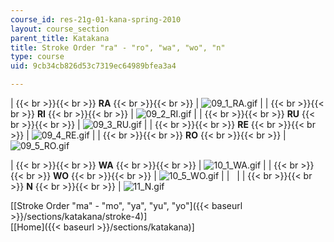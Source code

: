 ```yaml
---
course_id: res-21g-01-kana-spring-2010
layout: course_section
parent_title: Katakana
title: Stroke Order "ra" - "ro", "wa", "wo", "n"
type: course
uid: 9cb34cb826d53c7319ec64989bfea3a4

---
```


|  {{< br >}}{{< br >}} **RA** {{< br >}}{{< br >}}  | ![09_1_RA.gif](/coursemedia/res-21g-01-kana-spring-2010/6e5694673936ec5a94cf5b706601196f_09_1_RA.gif) |
|  {{< br >}}{{< br >}} **RI** {{< br >}}{{< br >}}  | ![09_2_RI.gif](/coursemedia/res-21g-01-kana-spring-2010/7180b7b70e0626b5aeca6fa6b20e72d0_09_2_RI.gif) |
|  {{< br >}}{{< br >}} **RU** {{< br >}}{{< br >}}  | ![09_3_RU.gif](/coursemedia/res-21g-01-kana-spring-2010/867c24413c2b4858c36ca2caee7b1dfe_09_3_RU.gif) |
|  {{< br >}}{{< br >}} **RE** {{< br >}}{{< br >}}  | ![09_4_RE.gif](/coursemedia/res-21g-01-kana-spring-2010/ba69b57a6c070b1e0098b696068dbb1d_09_4_RE.gif) |
|  {{< br >}}{{< br >}} **RO** {{< br >}}{{< br >}}  | ![09_5_RO.gif](/coursemedia/res-21g-01-kana-spring-2010/8477f8b788b7736c22579364100ec173_09_5_RO.gif) 

|  {{< br >}}{{< br >}} **WA** {{< br >}}{{< br >}}  | ![10_1_WA.gif](/coursemedia/res-21g-01-kana-spring-2010/a355703bff08a70aa339f2fbb41a233f_10_1_WA.gif) |
|  {{< br >}}{{< br >}} **WO** {{< br >}}{{< br >}}  | ![10_5_WO.gif](/coursemedia/res-21g-01-kana-spring-2010/dbae47ff8781cc3d5e8d6b459370e124_10_5_WO.gif) |
| &nbsp; |
|  {{< br >}}{{< br >}} **N** {{< br >}}{{< br >}}  | ![11_N.gif](/coursemedia/res-21g-01-kana-spring-2010/43b622d35eb7144d232fda730ae2a8c4_11_N.gif) 

\[[Stroke Order "ma" - "mo", "ya", "yu", "yo"]({{< baseurl >}}/sections/katakana/stroke-4)\]  
\[[Home]({{< baseurl >}}/sections/katakana)\]